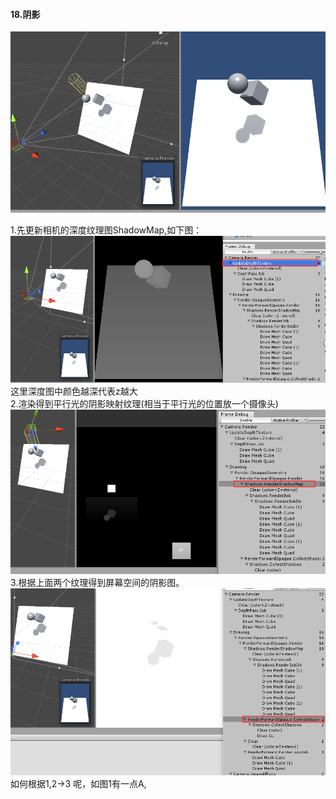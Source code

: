 #### 18.阴影
![](pic/40.png)  

1.先更新相机的深度纹理图ShadowMap,如下图：
![](pic/41.png)  
这里深度图中颜色越深代表z越大  
2.渲染得到平行光的阴影映射纹理(相当于平行光的位置放一个摄像头)  
![](pic/42.png)  
3.根据上面两个纹理得到屏幕空间的阴影图。  
![](pic/43.png)  
如何根据1,2->3 呢，如图1有一点A,